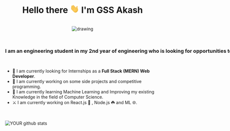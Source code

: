 <div align="center">
<h1><strong> Hello there <img src="https://raw.githubusercontent.com/ABSphreak/ABSphreak/master/gifs/Hi.gif" width="30px" style="max-width:100%;"> I'm GSS Akash </strong></h1> 
<br />
  <!-- [![Home-Brew.png](https://i.postimg.cc/nLNSCg7C/Home-Brew.png)](https://postimg.cc/PLzQ76Sj){:width="100%"} -->
 <img src="https://i.postimg.cc/nLNSCg7C/Home-Brew.png)](https://postimg.cc/PLzQ76Sj" alt="drawing" style="width:200px;"/>  
  </p>
</div>

  <br />
<strong>
<nobr>
  <h3>
      I am an engineering student in my 2nd year of engineering who is looking for opportunities to work on projects involving Web Development. 
  </h3>
</nobr>
</strong>
</p>
<br />

- 🤝 I am currently looking for Internships as a __Full Stack (MERN) Web Developer__.
- 🔭 I am currently working on some side projects and competitive programming.
- 🌱 I am currently learning Machine Learning and Improving my existing Knowledge in the field of Computer Science. 
- ⚔️ I am currently working on React.js 💙 , Node.js ☘️ and ML 🌐. 
<br />


<!-- ![YOUR github stats](https://github-readme-stats.vercel.app/api?username=gssakash) -->
![YOUR github stats](https://github-readme-stats.vercel.app/api?username=gssakash&&show_icons=true&title_color=ffffff&icon_color=bb2acf&text_color=daf7dc&bg_color=151515)


 
